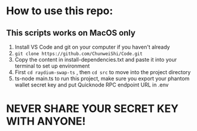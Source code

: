 # How to use this repo:
## This scripts works on MacOS only

1. Install VS Code and git on your computer if you haven't already
2. `git clone https://github.com/ChunweiShi/Code.git`
3. Copy the content in install-dependencies.txt and paste it into your terminal to set up environment
4. First `cd raydium-swap-ts` , then `cd src` to move into the project directory
5. ts-node main.ts to run this project, make sure you export your phantom wallet secret key and put Quicknode RPC endpoint URL in .env

# NEVER SHARE YOUR SECRET KEY WITH ANYONE!
